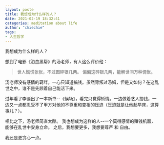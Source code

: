 ```yaml
---
layout: poste
title: 我想成为什么样的人？
date: 2021-02-19 18:32:41
categories: meditation about life
author: "chiechie"
tags:
- 人生哲学
---
```


我想成为什么样的人？

想到了电影《浴血黑帮》的汤老师，有人这么评价他：
> 世人慌慌张张，不过图碎银几两。
> 偏偏这碎银几两，能解世间万种惆怅。

汤老师没有感情的羁绊，一心只知道搞钱。虽然背叛过汤姆，但是又如何？在这乱世之中，谁不是先顾着自己能活下来。

过年看了李诞出了一本新书--《候场》，看完只觉得矫情。一边做着艺人捞钱，一边又一点都忍受不了甲方对他的不尊重和变相的压迫（压迫就是让他起早床，这算事儿？）。

相比之下，汤老师简直太酷。
我也想成为这样的人--一个莫得感情的赚钱机器，能够在乱世中安身立命。
之后，我想要更多，我想要尊严 和 自由。

我还是更贪心一点。